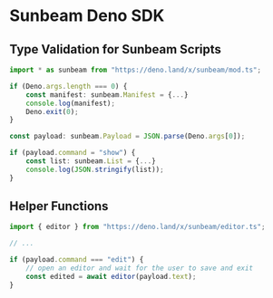 # Sunbeam Deno SDK

## Type Validation for Sunbeam Scripts

```typescript
import * as sunbeam from "https://deno.land/x/sunbeam/mod.ts";

if (Deno.args.length === 0) {
    const manifest: sunbeam.Manifest = {...}
    console.log(manifest);
    Deno.exit(0);
}

const payload: sunbeam.Payload = JSON.parse(Deno.args[0]);

if (payload.command = "show") {
    const list: sunbeam.List = {...}
    console.log(JSON.stringify(list));
}

```

## Helper Functions

```typescript
import { editor } from "https://deno.land/x/sunbeam/editor.ts";

// ...

if (payload.command === "edit") {
    // open an editor and wait for the user to save and exit
    const edited = await editor(payload.text);
}
```
